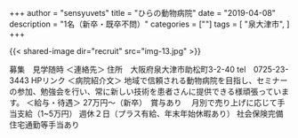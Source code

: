 +++
author = "sensyuvets"
title = "ひらの動物病院"
date = "2019-04-08"
description = "1名（新卒・既卒不問）"
categories = [""]
tags = [
    "泉大津市",
]
+++

{{< shared-image dir="recruit" src="img-13.jpg" >}}

募集　見学随時
＜連絡先＞
住所　大阪府泉大津市助松町3-2-40
tel　0725-23-3443
HPリンク
＜病院紹介文＞
地域で信頼される動物病院を目指し、セミナーの参加、勉強会を行い、常に新しい技術を患者さんに提供できる様頑張っています。
＜給与・待遇＞
27万円〜（新卒）　賞与あり　
月別で売り上げに応じて手当支給（1~5万円）
週休２日（プラス有給、年末年始休暇あり）
社会保険完備　住宅通勤等手当あり